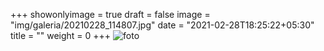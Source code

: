 +++
showonlyimage = true
draft = false
image = "img/galeria/20210228_114807.jpg"
date = "2021-02-28T18:25:22+05:30"
title = ""
weight = 0
+++
![foto](../../img/galeria/20210228_114807.jpg)